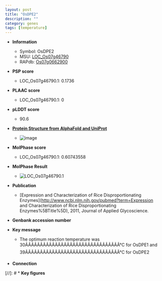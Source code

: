 ```yaml
---
layout: post
title: "OsDPE2"
description: ""
category: genes
tags: [temperature]
---
```


* **Information**  
    + Symbol: OsDPE2  
    + MSU: [LOC_Os07g46790](http://rice.plantbiology.msu.edu/cgi-bin/ORF_infopage.cgi?orf=LOC_Os07g46790)  
    + RAPdb: [Os07g0662900](http://rapdb.dna.affrc.go.jp/viewer/gbrowse_details/irgsp1?name=Os07g0662900)  

* **PSP score**  
    + LOC_Os07g46790.1: 0.1736 

* **PLAAC score**  
    + LOC_Os07g46790.1: 0 

* **pLDDT score**
    + 90.6

* **[Protein Structure from AlphaFold and UniProt](https://www.uniprot.org/uniprotkb/Q69Q02/entry#structure)**
    + ![image](https://ricepsp.github.io/images/Q6/AF-Q69Q02-F1.png)

* **MolPhase score**
    + LOC_Os07g46790.1: 0.60743558

* **MolPhase Result**
    + ![LOC_Os07g46790.1](https://304243504.github.io/Pictures/LOC_Os07g/LOC_Os07g46790.1.png)

* **Publication**  
    + [Expression and Characterization of Rice Disproportionating Enzymes](http://www.ncbi.nlm.nih.gov/pubmed?term=Expression and Characterization of Rice Disproportionating Enzymes%5BTitle%5D), 2011, Journal of Applied Glycoscience.

* **Genbank accession number**  

* **Key message**  
    + The optimum reaction temperature was 30ÃÂÃÂÃÂÃÂÃÂÃÂÃÂÃÂÃÂÃÂÃÂÃÂÃÂÃÂÃÂÃÂ°C for OsDPE1 and 39ÃÂÃÂÃÂÃÂÃÂÃÂÃÂÃÂÃÂÃÂÃÂÃÂÃÂÃÂÃÂÃÂ°C for OsDPE2

* **Connection**  

[//]: # * **Key figures**  


